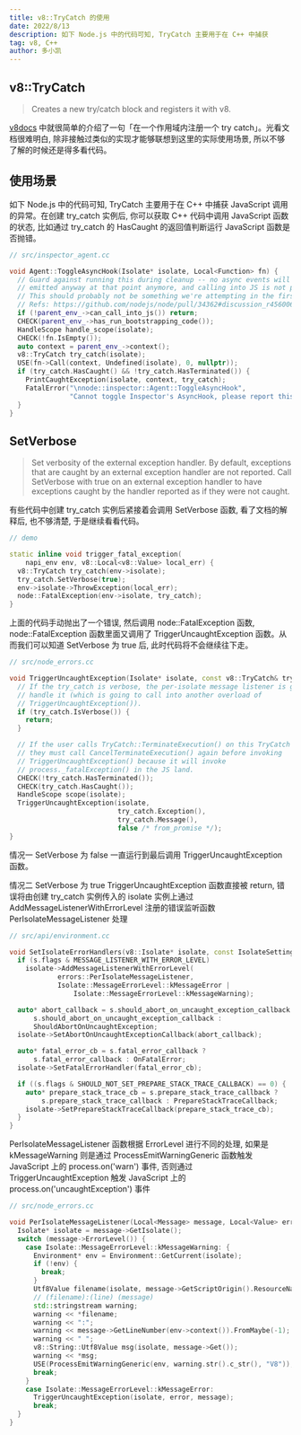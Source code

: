 ```yaml
---
title: v8::TryCatch 的使用
date: 2022/8/13
description: 如下 Node.js 中的代码可知, TryCatch 主要用于在 C++ 中捕获
tag: v8, C++
author: 多小凯
---
```


## v8::TryCatch
> Creates a new try/catch block and registers it with v8.

[v8docs](https://v8docs.nodesource.com/node-0.8/d4/dc6/classv8_1_1_try_catch.html#a67d9691a3266c7e9d391e2528f8550f9) 中就很简单的介绍了一句「在一个作用域内注册一个 try catch」。光看文档很难明白, 除非接触过类似的实现才能够联想到这里的实际使用场景, 所以不够了解的时候还是得多看代码。

## 使用场景
如下 Node.js 中的代码可知, TryCatch 主要用于在 C++ 中捕获 JavaScript 调用的异常。在创建 try_catch 实例后, 你可以获取 C++ 代码中调用 JavaScript 函数的状态, 比如通过 try_catch 的 HasCaught 的返回值判断运行 JavaScript 函数是否抛错。
```c++
// src/inspector_agent.cc

void Agent::ToggleAsyncHook(Isolate* isolate, Local<Function> fn) {
  // Guard against running this during cleanup -- no async events will be
  // emitted anyway at that point anymore, and calling into JS is not possible.
  // This should probably not be something we're attempting in the first place,
  // Refs: https://github.com/nodejs/node/pull/34362#discussion_r456006039
  if (!parent_env_->can_call_into_js()) return;
  CHECK(parent_env_->has_run_bootstrapping_code());
  HandleScope handle_scope(isolate);
  CHECK(!fn.IsEmpty());
  auto context = parent_env_->context();
  v8::TryCatch try_catch(isolate);
  USE(fn->Call(context, Undefined(isolate), 0, nullptr));
  if (try_catch.HasCaught() && !try_catch.HasTerminated()) {
    PrintCaughtException(isolate, context, try_catch);
    FatalError("\nnode::inspector::Agent::ToggleAsyncHook",
               "Cannot toggle Inspector's AsyncHook, please report this.");
  }
}
```

## SetVerbose
> Set verbosity of the external exception handler. By default, exceptions that are caught by an external exception handler are not reported. Call SetVerbose with true on an external exception handler to have exceptions caught by the handler reported as if they were not caught.


有些代码中创建 try_catch 实例后紧接着会调用 SetVerbose 函数, 看了文档的解释后, 也不够清楚, 于是继续看看代码。
```c++
// demo

static inline void trigger_fatal_exception(
    napi_env env, v8::Local<v8::Value> local_err) {
  v8::TryCatch try_catch(env->isolate);
  try_catch.SetVerbose(true);
  env->isolate->ThrowException(local_err);
  node::FatalException(env->isolate, try_catch);
}
```
上面的代码手动抛出了一个错误, 然后调用 node::FatalException 函数, node::FatalException 函数里面又调用了 TriggerUncaughtException 函数。从而我们可以知道 SetVerbose 为 true 后, 此时代码将不会继续往下走。
```c++
// src/node_errors.cc

void TriggerUncaughtException(Isolate* isolate, const v8::TryCatch& try_catch) {
  // If the try_catch is verbose, the per-isolate message listener is going to
  // handle it (which is going to call into another overload of
  // TriggerUncaughtException()).
  if (try_catch.IsVerbose()) {
    return;
  }

  // If the user calls TryCatch::TerminateExecution() on this TryCatch
  // they must call CancelTerminateExecution() again before invoking
  // TriggerUncaughtException() because it will invoke
  // process._fatalException() in the JS land.
  CHECK(!try_catch.HasTerminated());
  CHECK(try_catch.HasCaught());
  HandleScope scope(isolate);
  TriggerUncaughtException(isolate,
                           try_catch.Exception(),
                           try_catch.Message(),
                           false /* from_promise */);
}
```
情况一 SetVerbose 为 false 一直运行到最后调用 TriggerUncaughtException 函数。

情况二 SetVerbose 为 true TriggerUncaughtException 函数直接被 return, 错误将由创建 try_catch 实例传入的 isolate 实例上通过 AddMessageListenerWithErrorLevel 注册的错误监听函数 PerIsolateMessageListener 处理
```c++
// src/api/environment.cc

void SetIsolateErrorHandlers(v8::Isolate* isolate, const IsolateSettings& s) {
  if (s.flags & MESSAGE_LISTENER_WITH_ERROR_LEVEL)
    isolate->AddMessageListenerWithErrorLevel(
            errors::PerIsolateMessageListener,
            Isolate::MessageErrorLevel::kMessageError |
                Isolate::MessageErrorLevel::kMessageWarning);

  auto* abort_callback = s.should_abort_on_uncaught_exception_callback ?
      s.should_abort_on_uncaught_exception_callback :
      ShouldAbortOnUncaughtException;
  isolate->SetAbortOnUncaughtExceptionCallback(abort_callback);

  auto* fatal_error_cb = s.fatal_error_callback ?
      s.fatal_error_callback : OnFatalError;
  isolate->SetFatalErrorHandler(fatal_error_cb);

  if ((s.flags & SHOULD_NOT_SET_PREPARE_STACK_TRACE_CALLBACK) == 0) {
    auto* prepare_stack_trace_cb = s.prepare_stack_trace_callback ?
        s.prepare_stack_trace_callback : PrepareStackTraceCallback;
    isolate->SetPrepareStackTraceCallback(prepare_stack_trace_cb);
  }
}
```
PerIsolateMessageListener 函数根据 ErrorLevel 进行不同的处理, 如果是 kMessageWarning 则是通过 ProcessEmitWarningGeneric 函数触发 JavaScript 上的 process.on('warn') 事件, 否则通过 TriggerUncaughtException 触发 JavaScript 上的 process.on('uncaughtException') 事件
```c++
// src/node_errors.cc

void PerIsolateMessageListener(Local<Message> message, Local<Value> error) {
  Isolate* isolate = message->GetIsolate();
  switch (message->ErrorLevel()) {
    case Isolate::MessageErrorLevel::kMessageWarning: {
      Environment* env = Environment::GetCurrent(isolate);
      if (!env) {
        break;
      }
      Utf8Value filename(isolate, message->GetScriptOrigin().ResourceName());
      // (filename):(line) (message)
      std::stringstream warning;
      warning << *filename;
      warning << ":";
      warning << message->GetLineNumber(env->context()).FromMaybe(-1);
      warning << " ";
      v8::String::Utf8Value msg(isolate, message->Get());
      warning << *msg;
      USE(ProcessEmitWarningGeneric(env, warning.str().c_str(), "V8"));
      break;
    }
    case Isolate::MessageErrorLevel::kMessageError:
      TriggerUncaughtException(isolate, error, message);
      break;
  }
}
```